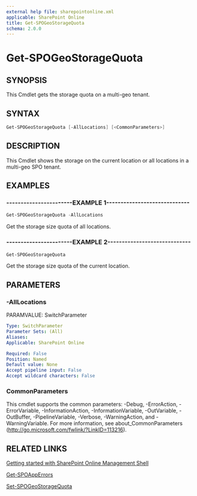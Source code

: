 ```yaml
---
external help file: sharepointonline.xml
applicable: SharePoint Online
title: Get-SPOGeoStorageQuota
schema: 2.0.0
---
```


# Get-SPOGeoStorageQuota

## SYNOPSIS
This Cmdlet gets the storage quota on a multi-geo tenant.


## SYNTAX

```Powershell
Get-SPOGeoStorageQuota [-AllLocations] [<CommonParameters>]
```

## DESCRIPTION
This Cmdlet shows the storage on the current location or all locations in a multi-geo SPO tenant.


## EXAMPLES

### -----------------------EXAMPLE 1-----------------------------
```Powershell
Get-SPOGeoStorageQuota -AllLocations
```
Get the storage size quota of all locations. 

### -----------------------EXAMPLE 2-----------------------------
```Powershell
Get-SPOGeoStorageQuota 
```
Get the storage size quota of the current location.


## PARAMETERS

### -AllLocations
PARAMVALUE: SwitchParameter


```yaml
Type: SwitchParameter
Parameter Sets: (All)
Aliases: 
Applicable: SharePoint Online

Required: False
Position: Named
Default value: None
Accept pipeline input: False
Accept wildcard characters: False
```

### CommonParameters
This cmdlet supports the common parameters: -Debug, -ErrorAction, -ErrorVariable, -InformationAction, -InformationVariable, -OutVariable, -OutBuffer, -PipelineVariable, -Verbose, -WarningAction, and -WarningVariable. For more information, see about_CommonParameters (http://go.microsoft.com/fwlink/?LinkID=113216).


## RELATED LINKS
[Getting started with SharePoint Online Management Shell](https://docs.microsoft.com/en-us/powershell/sharepoint/sharepoint-online/connect-sharepoint-online?view=sharepoint-ps)

[Get-SPOAppErrors](Get-SPOAppErrors.md)

[Set-SPOGeoStorageQuota](set-SPOGeoStorageQuota.md)